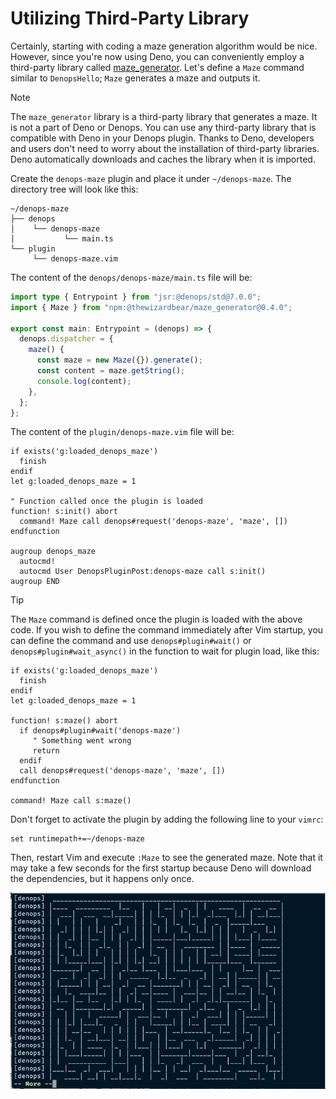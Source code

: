# Utilizing Third-Party Library

Certainly, starting with coding a maze generation algorithm would be nice.
However, since you're now using Deno, you can conveniently employ a third-party
library called [maze_generator](https://github.com/mjrlowe/maze_generator).
Let's define a `Maze` command similar to `DenopsHello`; `Maze` generates a maze
and outputs it.

> [!NOTE]
>
> The `maze_generator` library is a third-party library that generates a maze.
> It is not a part of Deno or Denops. You can use any third-party library that
> is compatible with Deno in your Denops plugin. Thanks to Deno, developers and
> users don't need to worry about the installation of third-party libraries.
> Deno automatically downloads and caches the library when it is imported.

Create the `denops-maze` plugin and place it under `~/denops-maze`. The
directory tree will look like this:

```
~/denops-maze
├── denops
│    └── denops-maze
│           └── main.ts
└── plugin
     └── denops-maze.vim
```

The content of the `denops/denops-maze/main.ts` file will be:

```typescript:denops/denops-maze/main.ts
import type { Entrypoint } from "jsr:@denops/std@7.0.0";
import { Maze } from "npm:@thewizardbear/maze_generator@0.4.0";

export const main: Entrypoint = (denops) => {
  denops.dispatcher = {
    maze() {
      const maze = new Maze({}).generate();
      const content = maze.getString();
      console.log(content);
    },
  };
};
```

The content of the `plugin/denops-maze.vim` file will be:

```vim:plugin/denops-maze.vim
if exists('g:loaded_denops_maze')
  finish
endif
let g:loaded_denops_maze = 1

" Function called once the plugin is loaded
function! s:init() abort
  command! Maze call denops#request('denops-maze', 'maze', [])
endfunction

augroup denops_maze
  autocmd!
  autocmd User DenopsPluginPost:denops-maze call s:init()
augroup END
```

> [!TIP]
>
> The `Maze` command is defined once the plugin is loaded with the above code.
> If you wish to define the command immediately after Vim startup, you can
> define the command and use `denops#plugin#wait()` or
> `denops#plugin#wait_async()` in the function to wait for plugin load, like
> this:
>
> ```vim
> if exists('g:loaded_denops_maze')
>   finish
> endif
> let g:loaded_denops_maze = 1
>
> function! s:maze() abort
>   if denops#plugin#wait('denops-maze')
>      " Something went wrong
>      return
>   endif
>   call denops#request('denops-maze', 'maze', [])
> endfunction
>
> command! Maze call s:maze()
> ```

Don't forget to activate the plugin by adding the following line to your
`vimrc`:

```vim
set runtimepath+=~/denops-maze
```

Then, restart Vim and execute `:Maze` to see the generated maze. Note that it
may take a few seconds for the first startup because Deno will download the
dependencies, but it happens only once.

![Utilizing Third-Party Library](./img/utilizing-third-party-library-01.png)
